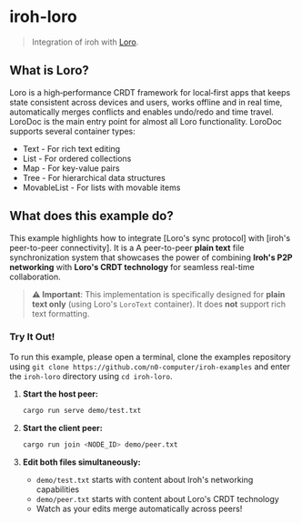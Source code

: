 # iroh-loro

> Integration of iroh with [Loro](https://loro.dev).

## What is Loro?

Loro is a high‑performance CRDT framework for local‑first apps that keeps state consistent across devices and users, works offline and in real time, automatically merges conflicts and enables undo/redo and time travel.
LoroDoc is the main entry point for almost all Loro functionality. LoroDoc supports several container types:

- Text - For rich text editing
- List - For ordered collections
- Map - For key-value pairs
- Tree - For hierarchical data structures
- MovableList - For lists with movable items

## What does this example do?

This example highlights how to integrate [Loro's sync protocol] with [iroh's peer-to-peer connectivity].
It is a A peer-to-peer **plain text** file synchronization system that showcases the power of combining **Iroh's P2P networking** with **Loro's CRDT technology** for seamless real-time collaboration.

> **⚠️ Important**: This implementation is specifically designed for **plain text only** (using Loro's `LoroText` container). It does **not** support rich text formatting.

### Try It Out!
To run this example, please open a terminal, clone the examples repository using `git clone https://github.com/n0-computer/iroh-examples`
and enter the `iroh-loro` directory using `cd iroh-loro`.

1. **Start the host peer:**
   ```bash
   cargo run serve demo/test.txt
   ```

2. **Start the client peer:**
   ```bash
   cargo run join <NODE_ID> demo/peer.txt
   ```

3. **Edit both files simultaneously:**
    - `demo/test.txt` starts with content about Iroh's networking capabilities
    - `demo/peer.txt` starts with content about Loro's CRDT technology
    - Watch as your edits merge automatically across peers!
